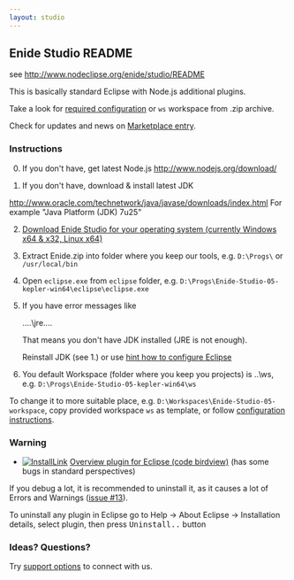 ```yaml
---
layout: studio
---
```


## Enide Studio README

see <http://www.nodeclipse.org/enide/studio/README>

This is basically standard Eclipse with Node.js additional plugins.

Take a look for [required configuration](https://github.com/Nodeclipse/eclipse-node-ide/#configuration) or `ws` workspace from .zip archive. 

Check for updates and news on [Marketplace entry](http://marketplace.eclipse.org/content/enide-studio).

### Instructions

0. If you don't have, get latest Node.js <http://www.nodejs.org/download/>

1. If you don't have, download & install latest JDK

 <http://www.oracle.com/technetwork/java/javase/downloads/index.html>
 For example "Java Platform (JDK) 7u25"

2. [Download Enide Studio for your operating system (currently Windows x64 & x32, Linux x64)](https://sourceforge.net/projects/nodeclipse/files/Enide-Studio/)

3. Extract Enide.zip into folder where you keep our tools, e.g. `D:\Progs\` or `/usr/local/bin`

4. Open `eclipse.exe` from `eclipse` folder, e.g. <code>D:\Progs\Enide-Studio-05-kepler-win64\eclipse\eclipse.exe</code>

5. If you have error messages like

	....\jre\....
	
	That means you don't have JDK installed (JRE is not enough).
	
	Reinstall JDK (see 1.) or use [hint how to configure Eclipse](https://github.com/Nodeclipse/eclipse-node-ide/blob/master/Hints.md#select-jvm-for-eclipse-instance)
	
6. You default Workspace (folder where you keep you projects) is ..\ws, 
 e.g. <code>D:\Progs\Enide-Studio-05-kepler-win64\ws</code>
 
 To change it to more suitable place, e.g. <code>D:\Workspaces\Enide-Studio-05-workspace</code>,
 copy provided workspace <code>ws</code> as template, or follow [configuration instructions](https://github.com/Nodeclipse/eclipse-node-ide#configuration).
 
### Warning

- [![InstallLink][1]](http://marketplace.eclipse.org/marketplace-client-intro?mpc_install=687236)
[Overview plugin for Eclipse (code birdview)](http://marketplace.eclipse.org/node/687236) (has some bugs in standard perspectives)

If you debug a lot, it is recommended to uninstall it, as it causes a lot of Errors and Warnings ([issue #13](https://code.google.com/p/sandipchitaleseclipseplugins/issues/detail?id=13)).

To uninstall any plugin in Eclipse go to Help -> About Eclipse -> Installation details, select plugin, then press <kbd>Uninstall..</kbd> button

  [1]: http://marketplace.eclipse.org/sites/all/modules/custom/marketplace/images/installbutton.png

### Ideas? Questions?

Try <a href="http://www.nodeclipse.org/#support">support options</a> to connect with us. 
 